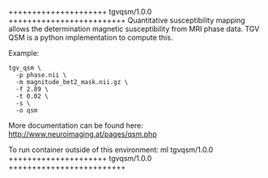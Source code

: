 

+++++++++++++++++++++ tgvqsm/1.0.0 +++++++++++++++++++++++++
Quantitative susceptibility mapping allows the determination magnetic susceptibility from MRI phase data. TGV QSM is a python implementation to compute this.


Example:
```
tgv_qsm \
  -p phase.nii \
  -m magnitude_bet2_mask.nii.gz \
  -f 2.89 \
  -t 0.02 \
  -s \
  -o qsm
```

More documentation can be found here: http://www.neuroimaging.at/pages/qsm.php

To run container outside of this environment: ml tgvqsm/1.0.0
+++++++++++++++++++++ tgvqsm/1.0.0 +++++++++++++++++++++++++

